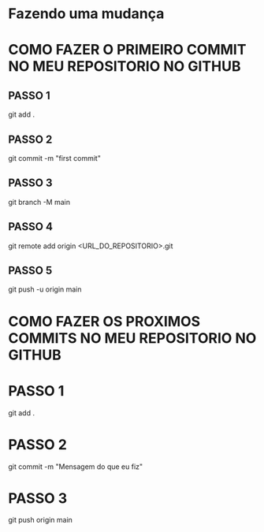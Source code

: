 # Fazendo uma mudança

# COMO FAZER O PRIMEIRO COMMIT NO MEU REPOSITORIO NO GITHUB #

## PASSO 1
git add .

## PASSO 2 
git commit -m "first commit"

## PASSO 3 
git branch -M main

## PASSO 4 
git remote add origin <URL_DO_REPOSITORIO>.git

## PASSO 5 
git push -u origin main

# COMO FAZER OS PROXIMOS COMMITS NO MEU REPOSITORIO NO GITHUB #

# PASSO 1
git add .

# PASSO 2
git commit -m "Mensagem do que eu fiz"

# PASSO 3 
git push origin main

